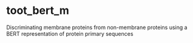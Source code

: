 # toot_bert_m
Discriminating membrane proteins from non-membrane proteins using a BERT representation of protein primary sequences
